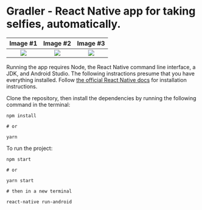 # Gradler - React Native app for taking selfies, automatically.

Image #1                   |  Image #2                 |  Image #3 
:-------------------------:|:-------------------------:|:-------------------------:
![](https://lh3.googleusercontent.com/tuUAaSzAQ1mxCX-VxlQTo79ZW4CBFSCMO_Q__82m9jXgq4LHDFYnsd0UBrFepjZH9g=w1299-h602-rw)  |  ![](https://lh3.googleusercontent.com/YbbgHtNJdJ9f4EWjTyFyZRbO6kUj0Wopbm8RxU8aA-KMXj_Dbml2je6XAZI_n-0t4wc=w1299-h602-rw)  |  ![](https://lh3.googleusercontent.com/WTBbzZsGBxqcFw_s167at9iCm928xRLMsZnf_eTWyDw6DSlpA5n5WB6IouSv1eE3hsK5=w1299-h602-rw)


Running the app requires Node, the React Native command line interface, a JDK, and Android Studio. The following instractions presume that you have everything installed. Follow [the official React Native docs](https://facebook.github.io/react-native/docs/getting-started) for installation instructions.

Clone the repository, then install the dependencies by running the following command in the terminal:

```
npm install

# or

yarn
```

To run the project:

```
npm start

# or

yarn start

# then in a new terminal

react-native run-android
```
